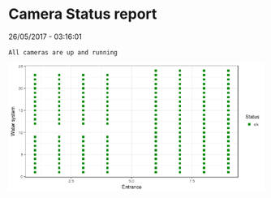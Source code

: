 Camera Status report
================
26/05/2017 - 03:16:01

    All cameras are up and running

![](camreport_files/figure-markdown_github/unnamed-chunk-2-1.png)
